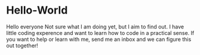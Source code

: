 # Hello-World
Hello everyone
Not sure what I am doing yet, but I aim to find out. I have little coding experence and want to learn how to code in a practical sense.
If you want to help or learn with me, send me an inbox and we can figure this out together! 
